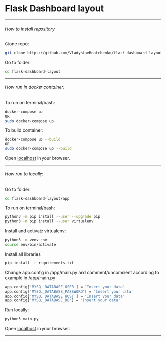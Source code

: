 # Flask Dashboard layout
_______________________________________________________________________
###### How to install repository 
Clone repo: 
```bash
git clone https://github.com/VladyslavHnatchenko/flask-dashboard-layout.git
```
Go to folder: 
```bash
cd flask-dashboard-layout
```
_______________________________________________________________________
###### How run in docker container:
To run on terminal/bash: 
```bash
docker-compose up 
OR 
sudo docker-compose up 
```
To build container: 
```bash
docker-compose up --build 
OR
sudo docker-compose up --build
```
Open [localhost](http://localhost:5000/) in your browser.
_______________________________________________________________________
###### How run to locally:
Go to folder: 
```bash
cd flask-dashboard-layout/app
```
To run on terminal/bash:
```bash
python3 -m pip install --user --upgrade pip
python3 -m pip install --user virtualenv
```
Install and activate virtualenv:
```bash 
python3 -m venv env
source env/bin/activate
```
Install all libraries: 
```bash 
pip install -r requirements.txt
```
Change app.config in /app/main.py and comment/uncomment according to example in /app/main.py
```bash 
app.config['MYSQL_DATABASE_USER'] = 'Insert your data'
app.config['MYSQL_DATABASE_PASSWORD'] = 'Insert your data'
app.config['MYSQL_DATABASE_HOST'] = 'Insert your data'
app.config['MYSQL_DATABASE_DB'] = 'Insert your data'
```
Run locally:
```bash 
python3 main.py
```
Open [localhost](http://localhost:5000/) in your browser.
_______________________________________________________________________
